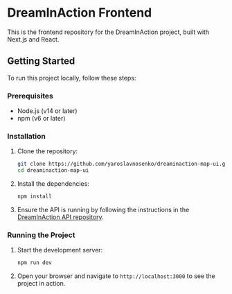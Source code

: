 # DreamInAction Frontend

This is the frontend repository for the DreamInAction project, built with Next.js and React.

## Getting Started

To run this project locally, follow these steps:

### Prerequisites

- Node.js (v14 or later)
- npm (v6 or later)

### Installation

1. Clone the repository:

   ```bash
   git clone https://github.com/yaroslavnosenko/dreaminaction-map-ui.git
   cd dreaminaction-map-ui
   ```

2. Install the dependencies:

   ```bash
   npm install
   ```

3. Ensure the API is running by following the instructions in the [DreamInAction API repository](https://github.com/yaroslavnosenko/dreaminaction-map-api).

### Running the Project

1. Start the development server:

   ```bash
   npm run dev
   ```

2. Open your browser and navigate to `http://localhost:3000` to see the project in action.